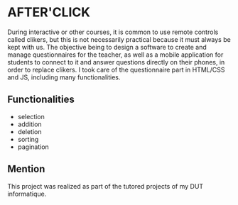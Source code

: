 # AFTER'CLICK

During interactive or other courses, it is common to use remote controls called clikers, but this is not necessarily practical because it must always be kept with us. The objective being to design a software to create and manage questionnaires for the teacher, as well as a mobile application for students to connect to it and answer questions directly on their phones, in order to replace clikers.  I took care of the questionnaire part in HTML/CSS and JS, including many functionalities.

## Functionalities

 - selection
 - addition
 - deletion
 - sorting
 - pagination
 
 ## Mention
 This project was realized as part of the tutored projects of my DUT informatique.
